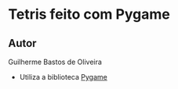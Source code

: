 # Tetris feito com Pygame

## Autor
Guilherme Bastos de Oliveira

- Utiliza a biblioteca [Pygame](https://www.pygame.org/)
